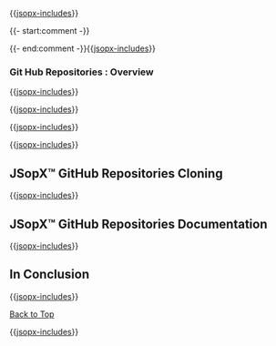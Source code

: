 ﻿{{[jsopx-includes](./DocsX/AllGlobal/Master/Includes/Content/Template/Technologies/GitHubRepositories/Header.md)}}

{{- start:comment -}}
<!-- START JSOPX NOVA DOCX HEADER
group: 'Technologies'
subGroup: 'Git Hub Repositories'
isDraft: true
isProductionReady: true
toc: true
END JSOPX NOVA DOCX HEADER -->
{{- end:comment -}}{{[jsopx-includes](./DocsX/AllGlobal/Master/Includes/Content/Common/Draft-Notice.md)}}

### Git Hub Repositories : Overview

{{[jsopx-includes](./DocsX/AllGlobal/Master/Includes/Content/Template/Technologies/GitHubRepositories/Overview.md)}}

{{[jsopx-includes](./DocsX/AllGlobal/Master/Includes/Content/Common/Current-Phase.md)}}

{{[jsopx-includes](./DocsX/AllGlobal/Master/Includes/Content/Template/Technologies/GitHubRepositories/BodyContent.md)}}

{{[jsopx-includes](./DocsX/AllGlobal/Master/Includes/Content/Common/Alerts-Current.md)}}


## JSopX™ GitHub Repositories Cloning

{{[jsopx-includes](./DocsX/AllGlobal/Master/Includes/Content/Template/Technologies/GitHubRepositories/JsopxGitHubRepositoriesCloning.md)}}


## JSopX™ GitHub Repositories Documentation

{{[jsopx-includes](./DocsX/AllGlobal/Master/Includes/Content/Template/Technologies/GitHubRepositories/Documentation.md)}}

## In Conclusion

{{[jsopx-includes](./DocsX/AllGlobal/Master/Includes/Content/Template/Technologies/GitHubRepositories/InConclusion.md)}}

[Back to Top](#table-of-contents)

{{[jsopx-includes](./DocsX/AllGlobal/Master/Includes/Layout/Footer.md)}}
